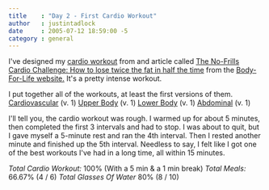 ```yaml
---
title    : "Day 2 - First Cardio Workout"
author   : justintadlock
date     : 2005-07-12 18:59:00 -5
category : general
---
```


I've designed my <a href="http://www.dark-autumn.com/bodyforlife/workout/cardio.php"> cardio workout</a> from and article called <a href="http://www.bodyforlife.com/exercise/trainingTips.asp?cmsId=485" rel="external"> The No-Frills Cardio Challenge: How to lose twice the fat in half the time</a> from the <a href="http://www.bodyforlife.com" rel="external"> Body-For-Life website.</a>  It's a pretty intense workout.

I put together all of the workouts, at least the first versions of them.
 <a href="http://www.dark-autumn.com/bodyforlife/workout/cardio.php">Cardiovascular</a> (v. 1)
<a href="http://www.dark-autumn.com/bodyforlife/workout/upper_body.php">Upper Body</a> (v. 1)
<a href="http://www.dark-autumn.com/bodyforlife/workout/lower_body.php">Lower Body</a> (v. 1)
<a href="http://www.dark-autumn.com/bodyforlife/workout/abs.php">Abdominal</a> (v. 1)

I'll tell you, the cardio workout was rough.  I warmed up for about 5 minutes, then completed the first 3 intervals and had to stop.  I was about to quit, but I gave myself a 5-minute rest and ran the 4th interval.  Then I rested another minute and finished up the 5th interval.  Needless to say, I felt like I got one of the best workouts I've had in a long time, all within 15 minutes.

<em>Total Cardio Workout:</em> 100% (With a 5 min & a 1 min break)
<em>Total Meals:</em> 66.67% (4 / 6)
<em>Total Glasses Of Water</em> 80% (8 / 10)

